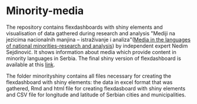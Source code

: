 # Minority-media

The repository contains flexdashboards with shiny elements and visualisation of data gathered during research and analysis "Mediji na jezicima nacionalnih manjina – istraživanje i analiza"([Media in the languages of national minorities-research and analysis](https://www.osce.org/mission-to-serbia/473673)) by independent expert Nedim Sejdinović. It shows information about media which provide content in minority languages in Serbia. The final shiny version of flexdashboard is available at this [link](https://tixwitchy.shinyapps.io/minority_media/).

The folder minorityshiny contains all files necessary for creating the flexdashboard with shiny elements: the data in excel format that was gathered, Rmd and html file for creating flexdasboard with shiny elements and CSV file for longitude and latitude of Serbian cities and municipalities.

